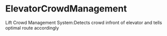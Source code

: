 # ElevatorCrowdManagement
Lift Crowd Management System:Detects crowd infront of elevator and tells optimal route accordingly
